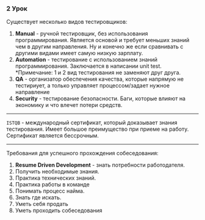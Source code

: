 ### 2 Урок

Существует несколько видов тестировщиков:

1) **Manual** - ручной тестировщик, без использования программирования. 
Является основой и требует меньших знаний чем в другим направления. Ну и
конечно же если сравнивать с другими видами имеет самую низкую зарплату.
2) **Automation** - тестирование с использованием знаний программирования.
Заключается в написании unit test.
*Примечание: 1 и 2 вид тестирования не заменяют друг друга.
3) **QA** - организатор обеспечения качества, которые напрямую не тестириует,
а только управляет процессом/задает нужное направление
4) **Security** - тестирование безопасности. Баги, которые влияют на 
экономику и что влечет потери средств.
---

`ISTQB` - международный сертификат, который доказывает знания тестирования. Имеет
большое преимущество при приеме на работу. Сертификат является бессрочным. 

---

Требования для успешного прохождения собеседования:

1) **Resume Driven Development** - знать потребности работодателя.
2) Получить необходимые знания.
3) Практика технических знаний.
4) Практика работы в команде
5) Понимать процесс найма.
6) Знать где искать.
7) Уметь себя продать
8) Уметь проходить собеседования